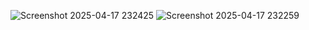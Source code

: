 
![Screenshot 2025-04-17 232425](https://github.com/user-attachments/assets/69c20bcb-5062-4c96-9695-57b33e2cf342)
![Screenshot 2025-04-17 232259](https://github.com/user-attachments/assets/0bb59c16-4ede-4576-8b74-319c9bc3d817)
